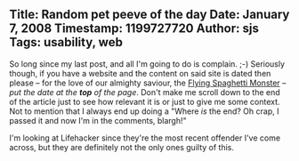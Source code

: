 Title: Random pet peeve of the day
Date: January 7, 2008
Timestamp: 1199727720
Author: sjs
Tags: usability, web
----

So long since my last post, and all I'm going to do is complain. ;-)  Seriously though, if you have a website and the content on said site is dated then please – for the love of our almighty saviour, the <a href="http://www.venganza.org/about">Flying Spaghetti Monster</a> – <em>put the date at the <strong>top</strong> of the page</em>.  Don't make me scroll down to the end of the article just to see how relevant it is or just to give me some context. Not to mention that I always end up doing a "Where <em>is</em> the end? Oh crap, I passed it and now I'm in the comments, blargh!"

I'm looking at Lifehacker since they're the most recent offender I've come across, but they are definitely not the only ones guilty of this.
